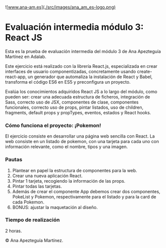 ![www.ana-am.es](./src/images/ana_am_es-logo.png)

# Evaluación intermedia módulo 3: React JS

Esta es la prueba de evaluación intermedia del módulo 3 de Ana Apezteguía Martínez en Adalab.

Este ejercicio está realizado con la librería React.js, especializada en crear interfaces de usuario componentizadas, concretamente usando create-react-app, un generador que automaliza la instalación de React y Babel, transforma el código ES6 en ES5 y preconfigura un proyecto.

Evalúa los conocimientos adquiridos React JS a lo largo del módulo, como pueden ser: crear una adecuada estructura de ficheros, integración de Sass, correcto uso de JSX, componentes de clase, componentes funcionales, correcto uso de props, pintar listados, uso de children, fragments, default props y propTypes, eventos, estados y React hooks.

### Cómo funciona el proyecto: ¡Pokemon!

El ejercicio consiste en desarrollar una página web sencilla con React. La web consiste en un listado de pokemon, con una tarjeta para cada uno con información relevante, como el nombre, tipos y una imagen.

### Pautas

1. Plantear en papel la estructura de componentes para la web.
2. Crear una nueva aplicación React.
3. Pintar 1 tarjeta, recogiendo la información de las props.
4. Pintar todas las tarjetas.
5. Además de crear el componente App debemos crear dos componentes, PokeList y Pokemon, respectivamente para el listado y para la card de cada Pokemon.
6. BONUS: ajustar la maquetación al diseño.

### Tiempo de realización

2 horas.

© Ana Apezteguía Martínez.
